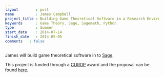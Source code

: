 ```yaml
---
layout        : post
name          : James Campbell
project_title : Building Game Theoretical Software in a Research Environment
keywords      : Game Theory, Sage, Sagemath, Python
type          : Summer
start_date    : 2014-07-14
finish_date   : 2014-09-05
comments   : false
---
```


James will build game theoretical software in to [Sage](http://sagemath.org/).

This project is funded through a [CUROP](http://learning.cf.ac.uk/curop/) award and the proposal can be found [here](https://github.com/drvinceknight/CUROP/blob/master/2014.md).
